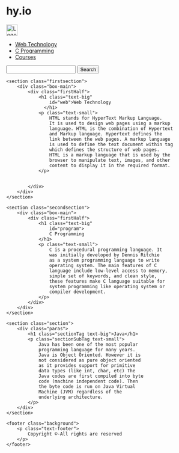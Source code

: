 # hy.io
<!DOCTYPE html>
<html>

<head>
    <title>Simple web page Template</title>
    <link rel="stylesheet" href="style.css">
</head>

<body>
    <nav class="navbar background">
        <div class="logo">
            <img src=
"https://media.geeksforgeeks.org/gfg-gg-logo.svg" 
                 style="height: 30px;" 
                 alt="Logo">
        </div>
        <ul class="nav-list">
            <li><a href="#web">Web Technology</a></li>
            <li><a href="#program">C Programming</a></li>
            <li><a href="#course">Courses</a></li>
        </ul>
        <div class="rightnav">
            <input type="text" 
                   name="search" 
                   id="search">
            <button class="btn btn-sm">Search</button>
        </div>
    </nav>

    <section class="firstsection">
        <div class="box-main">
            <div class="firstHalf">
                <h1 class="text-big" 
                    id="web">Web Technology
                  </h1>
                <p class="text-small">
                    HTML stands for HyperText Markup Language.
                    It is used to design web pages using a markup
                    language. HTML is the combination of Hypertext
                    and Markup language. Hypertext defines the
                    link between the web pages. A markup language
                    is used to define the text document within tag
                    which defines the structure of web pages.
                    HTML is a markup language that is used by the
                    browser to manipulate text, images, and other
                    content to display it in the required format.
                </p>


            </div>
        </div>
    </section>

    <section class="secondsection">
        <div class="box-main">
            <div class="firstHalf">
                <h1 class="text-big" 
                    id="program">
                    C Programming
                </h1>
                <p class="text-small">
                    C is a procedural programming language. It
                    was initially developed by Dennis Ritchie
                    as a system programming language to write
                    operating system. The main features of C
                    language include low-level access to memory,
                    simple set of keywords, and clean style,
                    these features make C language suitable for
                    system programming like operating system or
                    compiler development.
                </p>
            </div>
        </div>
    </section>

    <section class="section">
        <div class="paras">
            <h1 class="sectionTag text-big">Java</h1>
            <p class="sectionSubTag text-small">
                Java has been one of the most popular
                programming language for many years.
                Java is Object Oriented. However it is
                not considered as pure object oriented
                as it provides support for primitive
                data types (like int, char, etc) The
                Java codes are first compiled into byte
                code (machine independent code). Then
                the byte code is run on Java Virtual
                Machine (JVM) regardless of the
                underlying architecture.
            </p>
        </div>
    </section>

    <footer class="background">
        <p class="text-footer">
            Copyright ©-All rights are reserved
        </p>
    </footer>
</body>

</html>
